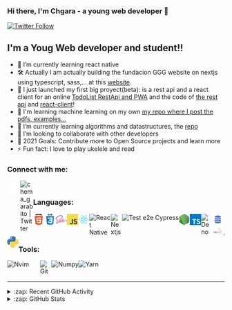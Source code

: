 ### Hi there, I'm Chgara - a young web developer 👋

[![Twitter Follow](https://img.shields.io/twitter/follow/chema_garabito?color=1DA1F2&logo=twitter&style=for-the-badge)](https://twitter.com/intent/follow?original_referer=https%3A%2F%2Fgithub.com%2FcodeSTACKr&screen_name=chema_garabito)

## I'm a Youg Web developer and student!!

- 📱 I’m currently learning react native 
- 🛠️ Actually I am actually building the fundacion GGG website on nextjs using typescript, sass,... at this [website][fundacionggg].
- 🔭 I just launched my first big proyect(beta): is a rest api and a react client for an online [TodoList RestApi and PWA][bigProyect] and the
     code of [the rest api][restapi] and [react-client][react]!
- 🤖 I'm learning machine learning on my own [my repo where I post the pdfs, examples...][ML]
- 🌱 I’m currently learning algorithms and datastructures, the [repo][datastructures] 
- 👯 I’m looking to collaborate with other developers
- 🥅 2021 Goals: Contribute more to Open Source projects and learn more
- ⚡ Fun fact: I love to play ukelele and read

### Connect with me:

[<img align="left" alt="github.com/chgara" width="30px" src="https://github.com/Aakarsh-B/trying-repos/blob/master/github.svg" />][githubuser]
[<img align="left" alt="chema_garabito | Twitter" width="30px" src="https://avatars.githubusercontent.com/u/50278?s=200&v=4" />][twitter]

<br />

### Languages:

[<img align="left" alt="HTML5" title="HTML5" width="26px" src="https://raw.githubusercontent.com/github/explore/80688e429a7d4ef2fca1e82350fe8e3517d3494d/topics/html/html.png" />][linkedin]
[<img align="left" alt="CSS3" title="CSS3" width="26px" src="https://raw.githubusercontent.com/github/explore/80688e429a7d4ef2fca1e82350fe8e3517d3494d/topics/css/css.png" />][linkedin]
[<img align="left" alt="Sass" title="Sass" width="26px" src="https://raw.githubusercontent.com/github/explore/80688e429a7d4ef2fca1e82350fe8e3517d3494d/topics/sass/sass.png" />][linkedin]
[<img align="left" alt="JavaScript" title="JavaScript" width="26px" src="https://raw.githubusercontent.com/github/explore/80688e429a7d4ef2fca1e82350fe8e3517d3494d/topics/javascript/javascript.png" />][linkedin]
[<img align="left" alt="React" title="React" width="26px" src="https://raw.githubusercontent.com/github/explore/80688e429a7d4ef2fca1e82350fe8e3517d3494d/topics/react/react.png" />][linkedin]
[<img align="left" alt="React Native" title="React Native" width="50px" src="https://s3-eu-west-1.amazonaws.com/xavitristancho/react-native.png" />][linkedin]
[<img align="left" alt="Nextjs" title="Nextjs" width="26px" src="https://camo.githubusercontent.com/92ec9eb7eeab7db4f5919e3205918918c42e6772562afb4112a2909c1aaaa875/68747470733a2f2f6173736574732e76657263656c2e636f6d2f696d6167652f75706c6f61642f76313630373535343338352f7265706f7369746f726965732f6e6578742d6a732f6e6578742d6c6f676f2e706e67" />][linkedin]
[<img align="left" alt="Test e2e Cypress" title="Test e2e Cypress" height="26px" src="https://cloud.githubusercontent.com/assets/1268976/20607953/d7ae489c-b24a-11e6-9cc4-91c6c74c5e88.png" />][linkedin]
[<img align="left" alt="Node.js" title="Node.js" width="26px" src="https://raw.githubusercontent.com/github/explore/80688e429a7d4ef2fca1e82350fe8e3517d3494d/topics/nodejs/nodejs.png" />][linkedin]
[<img align="left" alt="Typescript" title="Typescript" width="26px" src="https://raw.githubusercontent.com/github/explore/80688e429a7d4ef2fca1e82350fe8e3517d3494d/topics/typescript/typescript.png" />][linkedin]
[<img align="left" alt="Deno" title="Deno" width="26px" src="https://github.com/denoland/deno/raw/main/docs/images/deno3.png" />][linkedin]
[<img align="left" alt="SQL" title="SQL" width="26px" src="https://raw.githubusercontent.com/github/explore/80688e429a7d4ef2fca1e82350fe8e3517d3494d/topics/sql/sql.png" />][linkedin]
[<img align="left" alt="MySQL" title="MySQL" width="26px" src="https://raw.githubusercontent.com/github/explore/80688e429a7d4ef2fca1e82350fe8e3517d3494d/topics/mysql/mysql.png" />][linkedin]
[<img align="left" alt="Python" title="Python" width="26px" src="https://github.com/Aakarsh-B/trying-repos/blob/master/python-5.svg?raw=true" />][linkedin]


<br />
<br />

---

### Tools:
[<img align="left" alt="Nvim" title="Neovim" height="26px" src="https://raw.githubusercontent.com/neovim/neovim.github.io/master/logos/neovim-logo-300x87.png" />][linkedin]
[<img align="left" alt="GitHub" title="Github" width="26px" src="https://github.com/Aakarsh-B/trying-repos/blob/master/github.svg" />][linkedin]
[<img align="left" alt="Git" title="Git" width="26px" src="https://www.vectorlogo.zone/logos/git-scm/git-scm-icon.svg" />][linkedin]
[<img align="left" alt="Numpy"  title="Numpy" height="26px" src="https://github.com/numpy/numpy/raw/main/branding/logo/primary/numpylogo.svg" />][linkedin]
[<img align="left" alt="Yarn" title="Yarn" height="26px" src="https://github.com/yarnpkg/assets/raw/master/yarn-kitten-full.png?raw=true" />][linkedin]

<br />
<br />

---

<details>
  <summary>:zap: Recent GitHub Activity</summary>
  
<!--START_SECTION:activity-->
1. 🗣 Commented on [#26227](https://github.com/vercel/next.js/issues/26227) in [vercel/next.js](https://github.com/vercel/next.js)
2. ❗️ Closed issue [#26227](https://github.com/vercel/next.js/issues/26227) in [vercel/next.js](https://github.com/vercel/next.js)
3. 🗣 Commented on [#26227](https://github.com/vercel/next.js/issues/26227) in [vercel/next.js](https://github.com/vercel/next.js)
4. 🗣 Commented on [#26227](https://github.com/vercel/next.js/issues/26227) in [vercel/next.js](https://github.com/vercel/next.js)
<!--END_SECTION:activity-->

</details>

<details>
  <summary>:zap: GitHub Stats</summary>
    <img align="center" src="https://github-readme-stats.vercel.app/api?username=chgara&include_all_commits=true&count_private=true&show_icons=true&line_height=20&title_color=7A7ADB&icon_color=2234AE&text_color=D3D3D3&bg_color=0,000000,130F40" alt="Chgara's Github Stats">
</details>

<!--[website]: https://codeSTACKr.com-->
[bigProyect]: https://chgara-todo-client.vercel.app
[twitter]: https://twitter.com/chema_garabito
[linkedin]: https://twitter.com/chema_garabito
[ML]: https://github.com/chgara/machineLearningLearn
[restapi]: https://github.com/chgara/chgara-TODO-RestApi
[react]: https://github.com/chgara/chgara-TODO-Client
[githubuser]: https://github.com/chgara
[fundacionggg]: https://fundacionggg.com
[datastructures]: https://github.com/chgara/datastructures
